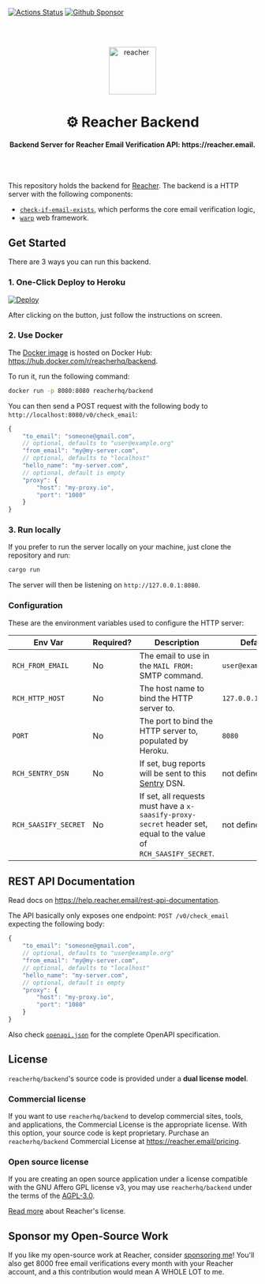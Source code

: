 [![Actions Status](https://github.com/reacherhq/backend/workflows/pr/badge.svg)](https://github.com/reacherhq/backend/actions)
[![Github Sponsor](https://img.shields.io/static/v1?label=Sponsor&message=%E2%9D%A4&logo=GitHub&link=https://github.com/sponsors/amaurym)](https://github.com/sponsors/amaurym)

<br /><br />

<p align="center"><img align="center" src="https://storage.googleapis.com/saasify-uploads-prod/696e287ad79f0e0352bc201b36d701849f7d55e7.svg" height="96" alt="reacher" /></p>
<h1 align="center">⚙️ Reacher Backend</h1>
<h4 align="center">Backend Server for Reacher Email Verification API: https://reacher.email.</h4>

<br /><br />

This repository holds the backend for [Reacher](https://reacher.email). The backend is a HTTP server with the following components:

-   [`check-if-email-exists`](https://github.com/reacherhq/check-if-email-exists), which performs the core email verification logic,
-   [`warp`](https://github.com/seanmonstar/warp) web framework.

## Get Started

There are 3 ways you can run this backend.

### 1. One-Click Deploy to Heroku

[![Deploy](https://www.herokucdn.com/deploy/button.svg)](https://heroku.com/deploy?template=https://github.com/reacherhq/backend)

After clicking on the button, just follow the instructions on screen.

### 2. Use Docker

The [Docker image](./Dockerfile) is hosted on Docker Hub: https://hub.docker.com/r/reacherhq/backend.

To run it, run the following command:

```bash
docker run -p 8080:8080 reacherhq/backend
```

You can then send a POST request with the following body to `http://localhost:8080/v0/check_email`:

```js
{
	"to_email": "someone@gmail.com",
	// optional, defaults to "user@example.org"
	"from_email": "my@my-server.com",
	// optional, defaults to "localhost"
	"hello_name": "my-server.com",
	// optional, default is empty
	"proxy": {
		"host": "my-proxy.io",
		"port": "1080"
	}
}
```

### 3. Run locally

If you prefer to run the server locally on your machine, just clone the repository and run:

```bash
cargo run
```

The server will then be listening on `http://127.0.0.1:8080`.

### Configuration

These are the environment variables used to configure the HTTP server:

| Env Var              | Required? | Description                                                                                                       | Default            |
| -------------------- | --------- | ----------------------------------------------------------------------------------------------------------------- | ------------------ |
| `RCH_FROM_EMAIL`     | No        | The email to use in the `MAIL FROM:` SMTP command.                                                                | `user@example.org` |
| `RCH_HTTP_HOST`      | No        | The host name to bind the HTTP server to.                                                                         | `127.0.0.1`        |
| `PORT`               | No        | The port to bind the HTTP server to, populated by Heroku.                                                         | `8080`             |
| `RCH_SENTRY_DSN`     | No        | If set, bug reports will be sent to this [Sentry](https://sentry.io) DSN.                                         | not defined        |
| `RCH_SAASIFY_SECRET` | No        | If set, all requests must have a `x-saasify-proxy-secret` header set, equal to the value of `RCH_SAASIFY_SECRET`. | not defined        |

## REST API Documentation

Read docs on https://help.reacher.email/rest-api-documentation.

The API basically only exposes one endpoint: `POST /v0/check_email` expecting the following body:

```js
{
	"to_email": "someone@gmail.com",
	// optional, defaults to "user@example.org"
	"from_email": "my@my-server.com",
	// optional, defaults to "localhost"
	"hello_name": "my-server.com",
	// optional, default is empty
	"proxy": {
		"host": "my-proxy.io",
		"port": "1080"
	}
}
```

Also check [`openapi.json`](./openapi.json) for the complete OpenAPI specification.

## License

`reacherhq/backend`'s source code is provided under a **dual license model**.

### Commercial license

If you want to use `reacherhq/backend` to develop commercial sites, tools, and applications, the Commercial License is the appropriate license. With this option, your source code is kept proprietary. Purchase an `reacherhq/backend` Commercial License at https://reacher.email/pricing.

### Open source license

If you are creating an open source application under a license compatible with the GNU Affero GPL license v3, you may use `reacherhq/backend` under the terms of the [AGPL-3.0](./LICENSE.AGPL).

[Read more](https://help.reacher.email/reacher-licenses) about Reacher's license.

## Sponsor my Open-Source Work

If you like my open-source work at Reacher, consider [sponsoring me](https://github.com/sponsors/amaurym/)! You'll also get 8000 free email verifications every month with your Reacher account, and a this contribution would mean A WHOLE LOT to me.
